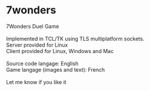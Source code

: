 # 7wonders
7Wonders Duel Game<br>
<br>
Implemented in TCL/TK using TLS multiplatform sockets.<br>
Server provided for Linux<br>
Client provided for Linux, Windows and Mac<br>
<br>
Source code langage: English<br>
Game langage (images and text): French<br>
<br>
Let me know if you like it<br>
